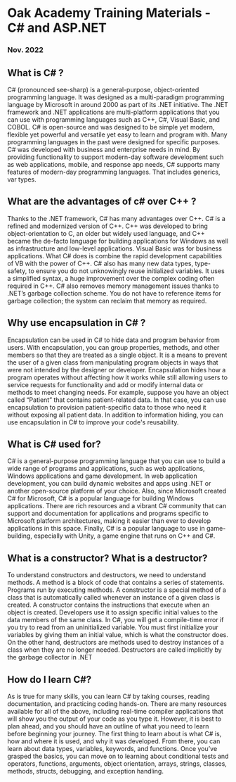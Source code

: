 # Oak Academy Training Materials - C# and ASP.NET
### Nov. 2022

## What is C# ?

C# (pronounced see-sharp) is a general-purpose, object-oriented programming language. It was designed as a multi-paradigm programming language by Microsoft in around 2000 as part of its .NET initiative. The .NET framework and .NET applications are multi-platform applications that you can use with programming languages such as C++, C#, Visual Basic, and COBOL. C# is open-source and was designed to be simple yet modern, flexible yet powerful and versatile yet easy to learn and program with. Many programming languages in the past were designed for specific purposes. C# was developed with business and enterprise needs in mind. By providing functionality to support modern-day software development such as web applications, mobile, and response app needs, C# supports many features of modern-day programming languages. That includes generics, var types.


## What are the advantages of c# over C++ ?

Thanks to the .NET framework, C# has many advantages over C++. C# is a refined and modernized version of C++. C++ was developed to bring object-orientation to C, an older but widely used language, and C++ became the de-facto language for building applications for Windows as well as infrastructure and low-level applications. Visual Basic was for business applications. What C# does is combine the rapid development capabilities of VB with the power of C++. C# also has many new data types, type-safety, to ensure you do not unknowingly reuse initialized variables. It uses a simplified syntax, a huge improvement over the complex coding often required in C++. C# also removes memory management issues thanks to .NET’s garbage collection scheme. You do not have to reference items for garbage collection; the system can reclaim that memory as required.


## Why use encapsulation in C# ?

Encapsulation can be used in C# to hide data and program behavior from users. With encapsulation, you can group properties, methods, and other members so that they are treated as a single object. It is a means to prevent the user of a given class from manipulating program objects in ways that were not intended by the designer or developer. Encapsulation hides how a program operates without affecting how it works while still allowing users to service requests for functionality and add or modify internal data or methods to meet changing needs. For example, suppose you have an object called “Patient” that contains patient-related data. In that case, you can use encapsulation to provision patient-specific data to those who need it without exposing all patient data. In addition to information hiding, you can use encapsulation in C# to improve your code's reusability.


## What is C# used for?
C# is a general-purpose programming language that you can use to build a wide range of programs and applications, such as web applications, Windows applications and game development. In web application development, you can build dynamic websites and apps using .NET or another open-source platform of your choice. Also, since Microsoft created C# for Microsoft, C# is a popular language for building Windows applications. There are rich resources and a vibrant C# community that can support and documentation for applications and programs specific to Microsoft platform architectures, making it easier than ever to develop applications in this space. Finally, C# is a popular language to use in game-building, especially with Unity, a game engine that runs on C++ and C#.



## What is a constructor? What is a destructor?

To understand constructors and destructors, we need to understand methods. A method is a block of code that contains a series of statements. Programs run by executing methods. A constructor is a special method of a class that is automatically called whenever an instance of a given class is created. A constructor contains the instructions that execute when an object is created. Developers use it to assign specific initial values to the data members of the same class. In C#, you will get a compile-time error if you try to read from an uninitialized variable. You must first initialize your variables by giving them an initial value, which is what the constructor does. On the other hand, destructors are methods used to destroy instances of a class when they are no longer needed. Destructors are called implicitly by the garbage collector in .NET



## How do I learn C#?
As is true for many skills, you can learn C# by taking  courses, reading documentation, and practicing coding hands-on. There are many resources available for all of the above, including real-time compiler applications that will show you the output of your code as you type it. However, it is best to plan ahead, and you should have an outline of what you need to learn before beginning your journey. The first thing to learn about is what C# is, how and where it is used, and why it was developed. From there, you can learn about data types, variables, keywords, and functions. Once you’ve grasped the basics, you can move on to learning about conditional tests and operators, functions, arguments, object orientation, arrays, strings, classes, methods, structs, debugging, and exception handling.
